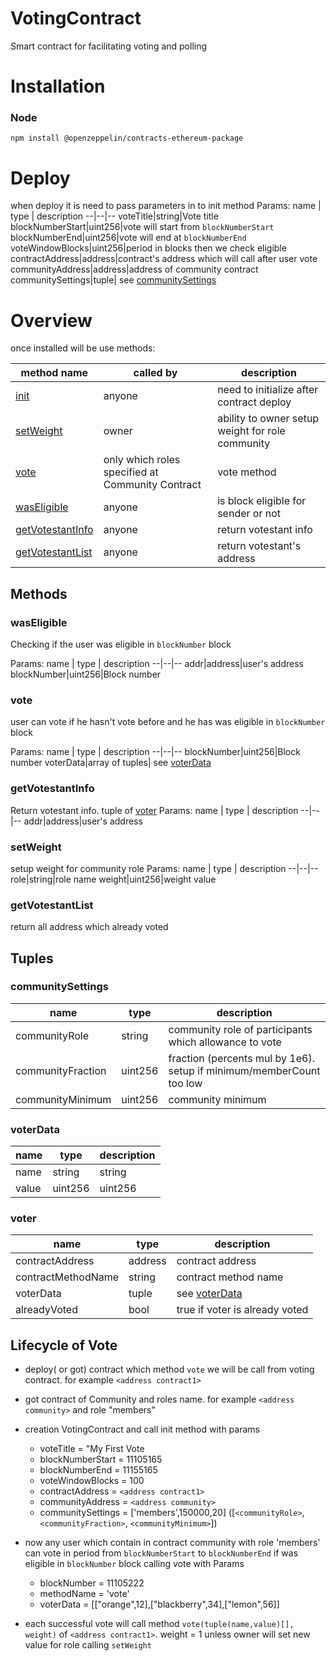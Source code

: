 # VotingContract
Smart contract for facilitating voting and polling

# Installation
### Node
`npm install @openzeppelin/contracts-ethereum-package`

# Deploy
when deploy it is need to pass parameters in to init method
Params:
name  | type | description
--|--|--
voteTitle|string|Vote title
blockNumberStart|uint256|vote will start from `blockNumberStart`
blockNumberEnd|uint256|vote will end at `blockNumberEnd`
voteWindowBlocks|uint256|period in blocks then we check eligible
contractAddress|address|contract's address which will call after user vote
communityAddress|address|address of community contract
communitySettings|tuple| see <a href="#communitysettings">communitySettings</a>


# Overview
once installed will be use methods:
<table>
<thead>
	<tr>
		<th>method name</th>
		<th>called by</th>
		<th>description</th>
	</tr>
</thead>
<tbody>
    <tr>
		<td><a href="#init">init</a></td>
		<td>anyone</td>
		<td>need to initialize after contract deploy</td>
	</tr>
	<tr>
		<td><a href="#setweight">setWeight</a></td>
		<td>owner</td>
		<td>ability to owner setup weight for role community</td>
	</tr>
	<tr>
		<td><a href="#vote">vote</a></td>
		<td>only which roles specified at Community Contract</td>
		<td>vote method</td>
	</tr>
    <tr>
		<td><a href="#waseligible">wasEligible</a></td>
		<td>anyone</td>
		<td>is block eligible for sender or not</td>
	</tr>
	<tr>
		<td><a href="#getvotestantinfo">getVotestantInfo</a></td>
		<td>anyone</td>
		<td>return votestant info</td>
	</tr>
	<tr>
		<td><a href="#getvotestantlist">getVotestantList</a></td>
		<td>anyone</td>
		<td>return votestant's address</td>
	</tr>
</tbody>
</table>

## Methods

### wasEligible

Checking if the user was eligible in  `blockNumber` block

Params:
name  | type | description
--|--|--
addr|address|user's address
blockNumber|uint256|Block number

### vote

user can vote if he hasn't vote before and he has was eligible in `blockNumber` block

Params:
name  | type | description
--|--|--
blockNumber|uint256|Block number
voterData|array of tuples| see <a href="#voterdata">voterData</a>

### getVotestantInfo
Return votestant info. tuple of <a href="#voter">voter</a>
Params:
name  | type | description
--|--|--
addr|address|user's address

### setWeight
setup weight for community role
Params:
name  | type | description
--|--|--
role|string|role name
weight|uint256|weight value


### getVotestantList
return all address which already voted

## Tuples

### communitySettings
name  | type | description
--|--|--
communityRole|string|community role of participants which allowance to vote
communityFraction|uint256|fraction (percents mul by 1e6). setup if minimum/memberCount too low
communityMinimum|uint256|community minimum

### voterData
name  | type | description
--|--|--
name|string| string
value|uint256| uint256

### voter
name  | type | description
--|--|--
contractAddress|address| contract address
contractMethodName|string| contract method name
voterData|tuple| see <a href="#voterdata">voterData</a>
alreadyVoted|bool| true if voter is already voted


## Lifecycle of Vote
* deploy( or got) contract which method `vote` we will be call from voting contract. for example `<address contract1>`
* got contract of Community and roles name. for example `<address community>` and role "members"
* creation VotingContract and call init method with params 
   *   voteTitle = "My First Vote
   *   blockNumberStart = 11105165
   *   blockNumberEnd =  11155165
   *   voteWindowBlocks = 100
   *   contractAddress = `<address contract1>`
   *   communityAddress = `<address community>`
   *   communitySettings = ['members',150000,20]  ([`<communityRole>`, `<communityFraction>`, `<communityMinimum>`])
   
* now any user which contain in contract community with role 'members' can vote in period from `blockNumberStart` to `blockNumberEnd` if was eligible in `blockNumber` block
calling vote with Params
    * blockNumber = 11105222
    * methodName = 'vote'
    * voterData = [["orange",12],["blackberry",34],["lemon",56]]

* each successful vote will call method `vote(tuple(name,value)[], weight)` of `<address contract1>`. weight = 1 unless owner will set new value for role calling `setWeight`
